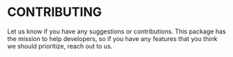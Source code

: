 # CONTRIBUTING

Let us know if you have any suggestions or contributions. This package has the mission to help developers, so if you have any features that you think we should prioritize, reach out to us.
